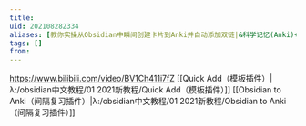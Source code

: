 ```yaml
---
title: 
uid: 202108282334
aliases: [教你实操从Obsidian中瞬间创建卡片到Anki并自动添加双链|&科学记忆(Anki)+知识复用(Ob双链)]
tags: []
from: 
---
```

https://www.bilibili.com/video/BV1Ch411i7fZ
[[Quick Add（模板插件）|λ:/obsidian中文教程/01 2021新教程/Quick Add（模板插件）]]
[[Obsidian to Anki（间隔复习插件）|λ:/obsidian中文教程/01 2021新教程/Obsidian to Anki（间隔复习插件）]]